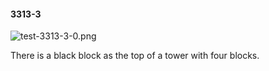 #### 3313-3
![test-3313-3-0.png](https://github.com/lil-lab/nlvr/raw/master/nlvr/test/images/1/test-3313-3-0.png "test-3313-3-0.png")

There is a black block as the top of a tower with four blocks.